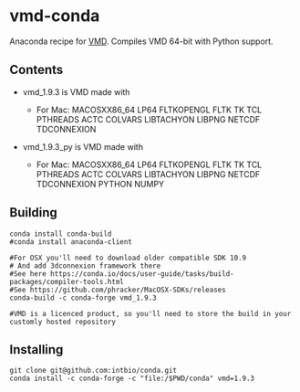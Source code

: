 # vmd-conda

Anaconda recipe for [VMD](http://www.ks.uiuc.edu/Research/vmd/).
Compiles VMD 64-bit with Python support.

## Contents

- vmd_1.9.3 is VMD made with
     - For Mac: MACOSXX86_64 LP64 FLTKOPENGL FLTK TK  TCL PTHREADS  ACTC COLVARS  LIBTACHYON  LIBPNG NETCDF TDCONNEXION

- vmd_1.9.3_py is VMD made with
     - For Mac: MACOSXX86_64 LP64 FLTKOPENGL FLTK TK  TCL PTHREADS  ACTC COLVARS  LIBTACHYON  LIBPNG NETCDF TDCONNEXION PYTHON   NUMPY

## Building 


```
conda install conda-build
#conda install anaconda-client

#For OSX you'll need to download older compatible SDK 10.9
# And add 3dconnexion framework there
#See here https://conda.io/docs/user-guide/tasks/build-packages/compiler-tools.html
#See https://github.com/phracker/MacOSX-SDKs/releases
conda-build -c conda-forge vmd_1.9.3

#VMD is a licenced product, so you'll need to store the build in your customly hosted repository

```


## Installing 

```
git clone git@github.com:intbio/conda.git
conda install -c conda-forge -c "file:/$PWD/conda" vmd=1.9.3
```
